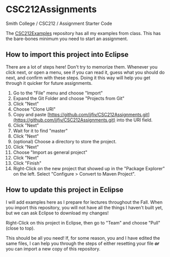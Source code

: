 # CSC212Assignments
Smith College / CSC212 / Assignment Starter Code

The [CSC212Examples](https://github.com/jjfiv/CSC212Examples) repository has all my examples from class. This has the bare-bones minimum you need to start an assignment.

## How to import this project into Eclipse

There are a lot of steps here! Don't try to memorize them. Whenever you click next, or open a menu, see if you can read it, guess what you should do next, and confirm with these steps. Doing it this way will help you get through it quicker for future assignments.

1. Go to the "File" menu and choose "Import"
2. Expand the Git Folder and choose "Projects from Git"
3. Click "Next"
4. Choose "Clone URI"
5. Copy and paste [https://github.com/jjfiv/CSC212Assignments.git](https://github.com/jjfiv/CSC212Assignments.git) into the URI field.
6. Click "Next"
7. Wait for it to find "master"
8. Click "Next"
9. (optional) Choose a directory to store the project.
10. Click "Next"
11. Choose "Import as general project"
12. Click "Next"
13. Click "Finish"
14. Right-Click on the new project that showed up in the "Package Explorer" on the left. Select "Configure > Convert to Maven Project".

## How to update this project in Eclipse

I will add examples here as I prepare for lectures throughout the Fall. When you import this repository, you will not have all the things I haven't built yet, but we can ask Eclipse to download my changes!

Right-Click on this project in Eclipse, then go to "Team" and choose "Pull" (close to top).

This should be all you need! If, for some reason, you and I have edited the same files, I can help you through the steps of either resetting your file ***or*** you can import a new copy of this repository.
